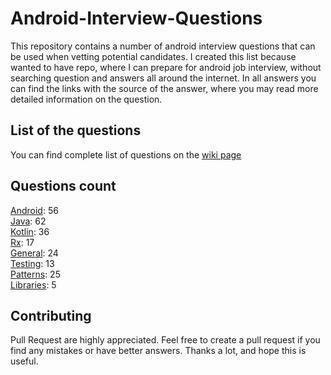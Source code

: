 # Android-Interview-Questions

This repository contains a number of android interview questions that can be used when vetting potential candidates. I created this list because wanted to have repo, where I can prepare for android job interview, without searching question and answers all around the internet. In all answers you can find the links with the source of the answer, where you may read more detailed information on the question.

## List of the questions
You can find complete list of questions on the [wiki page](https://github.com/Kirchhoff-/Android-Interview-Questions/wiki)

## Questions count

[Android](https://github.com/Kirchhoff-/Android-Interview-Questions/tree/master/Android): 56  
[Java](https://github.com/Kirchhoff-/Android-Interview-Questions/tree/master/Java): 62  
[Kotlin](https://github.com/Kirchhoff-/Android-Interview-Questions/tree/master/Kotlin): 36  
[Rx](https://github.com/Kirchhoff-/Android-Interview-Questions/tree/master/Rx): 17  
[General](https://github.com/Kirchhoff-/Android-Interview-Questions/tree/master/General): 24  
[Testing](https://github.com/Kirchhoff-/Android-Interview-Questions/tree/master/Testing): 13  
[Patterns](https://github.com/Kirchhoff-/Android-Interview-Questions/tree/master/Patterns): 25  
[Libraries](https://github.com/Kirchhoff-/Android-Interview-Questions/tree/master/Libraries): 5


## Contributing
Pull Request are highly appreciated. Feel free to create a pull request if you find any mistakes or have better answers. Thanks a lot, and hope this is useful.
